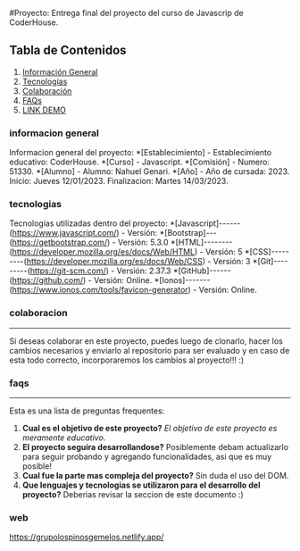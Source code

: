 #Proyecto: Entrega final del proyecto del curso de Javascrip de CoderHouse.

## Tabla de Contenidos
1. [Información General](#informacion-general)
2. [Tecnologías](#tecnologias)
3. [Colaboración](#colaboracion)
4. [FAQs](#faqs)
5. [LINK DEMO](#web)


### informacion general

Informacion general del proyecto:
*[Establecimiento] - Establecimiento educativo: CoderHouse.
*[Curso] - Javascript.
*[Comisión] - Numero: 51330.
*[Alumno] - Alumno: Nahuel Genari.
*[Año] - Año de cursada: 2023. Inicio: Jueves 12/01/2023. Finalizacion: Martes 14/03/2023.


### tecnologias

Tecnologias utilizadas dentro del proyecto:
*[Javascript]------(https://www.javascript.com/) - Versión:
*[Bootstrap]---(https://getbootstrap.com/) - Versión: 5.3.0
*[HTML]--------(https://developer.mozilla.org/es/docs/Web/HTML) - Versión: 5
*[CSS]---------(https://developer.mozilla.org/es/docs/Web/CSS) - Versión: 3
*[Git]---------(https://git-scm.com/) - Versión: 2.37.3
*[GitHub]------(https://github.com/) - Versión: Online. 
*[Ionos]-------(https://www.ionos.com/tools/favicon-generator) - Versión: Online. 


### colaboracion

***
Si deseas colaborar en este proyecto, puedes luego de clonarlo, hacer los cambios necesarios y enviarlo al repositorio para ser evaluado y en caso de esta todo correcto, incorporaremos los cambios al proyecto!!! :)


### faqs

***
Esta es una lista de preguntas frequentes:
1. **Cual es el objetivo de este proyecto?**
_El objetivo de este proyecto es meramente educativo_. 
2. **El proyecto seguira desarrollandose?** 
Posiblemente debam actualizarlo para seguir probando y agregando funcionalidades, asi que es muy posible!
3. **Cual fue la parte mas compleja del proyecto?**
Sin duda el uso del DOM.
4. **Que lenguajes y tecnologias se utilizaron para el desarrollo del proyecto?**
Deberias revisar la seccion <tecnologias> de este documento :)

### web

https://grupolospinosgemelos.netlify.app/


